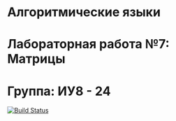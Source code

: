 # Алгоритмические языки
# Лабораторная работа №7: Матрицы
# Группа: ИУ8 - 24


[![Build Status](https://travis-ci.org/sc929/2Lab-7.svg?branch=master)](https://travis-ci.org/sc929/2Lab-7)

